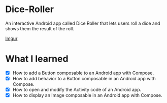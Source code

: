 # Dice-Roller
An interactive Android app called Dice Roller that lets users roll a dice and shows them the result of the roll.

[Imgur](https://i.imgur.com/v7OrCgh.png)

# What I learned

- [x] How to add a Button composable to an Android app with Compose.
- [x] How to add behavior to a Button composable in an Android app with Compose.
- [x] How to open and modify the Activity code of an Android app.
- [x] How to display an Image composable in an Android app with Compose.
